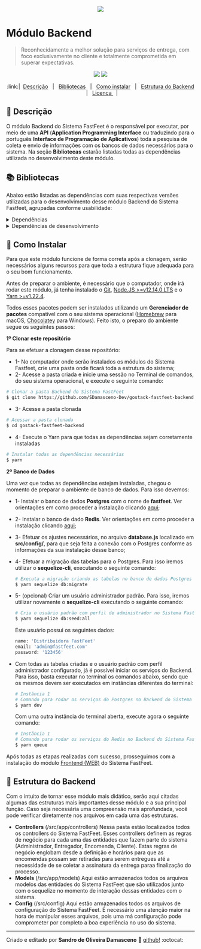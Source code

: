 <p align="center" target="_blank">
  <img src="https://i.imgur.com/b9HrmqJ.png" target="_blank">
</p>

# Módulo Backend

> Reconhecidamente a melhor solução para serviços de entrega, com foco exclusivamente no cliente e totalmente comprometida em superar expectativas.

<p align="center" target="_blank">
  <img src="https://img.shields.io/badge/Version-0.1-blueviolet?style=plastic" target="_blank">
  <img src="https://img.shields.io/badge/NodeJS-%3E%3D12.14.0-blueviolet?style=plastic&logo=node.js" target="_blank">
</p>

<p align="center" target="_blank">
:link:| &nbsp;<a href="#page_with_curl-Descrição" target="_blank">Descrição</a> &nbsp;  | &nbsp; <a href="#books-Bibliotecas">Bibliotecas</a> &nbsp; | &nbsp; <a href="#floppy_disk-Como-Instalar">Como instalar</a> &nbsp; | &nbsp; <a href="#office-Estrutura-do-Backend">Estrutura do Backend</a> &nbsp; | &nbsp; <a href="https://github.com/SDamasceno-Dev/gostack-fastfeet-back_end/blob/master/LICENSE.MD">Licença </a> &nbsp; |</p>

## :page_with_curl: Descrição

O módulo Backend do Sistema FastFeet é o responsável por executar, por meio de uma **API** (**Application Programming Interface** ou traduzindo para o português **Interface de Programação de Aplicativos**) toda a pesquisa de coleta e envio de informações com os bancos de dados necessários para o sistema. Na seção **Bibliotecas** estarão listadas todas as dependências utilizada no desenvolvimento deste módulo.

## :books: Bibliotecas

Abaixo estão listadas as dependências com suas respectivas versões utilizadas para o desenvolvimento desse módulo Backend do Sistema Fastfeet, agrupadas conforme usabilidade:

<details><summary>Dependências</summary>
  <p>
    <ul>
    <li><a href="https://www.npmjs.com/package/bcryptjs" target="_blank">bcryptjs</a> [^2.4.3]</li>
    <li><a href="https://github.com/bee-queue/bee-queue" target="_blank">bee-queue</a> [^1.2.3]</li>
    <li><a href="https://www.npmjs.com/package/cors" target="_blank">cors]</a> [^2.8.5</li>
    <li><a href="https://github.com/date-fns/date-fns" target="_blank">date-fns</a> [^2.0.0-beta.5]</li>
    <li><a href="https://www.npmjs.com/package/express" target="_blank">express</a> [^4.17.1]</li>
    <li><a href="https://www.npmjs.com/package/express-handlebars" target="_blank">express-handlebars</a> [^3.1.0]</li>
    <li><a href="https://www.npmjs.com/package/jsonwebtoken" target="_blank">jsonwebtoken</a> [^8.5.1]</li>
    <li><a href="https://www.npmjs.com/package/multer" target="_blank">multer</a> [^1.4.2]</li>
    <li><a href="https://nodemailer.com/about/" target="_blank">nodemailer</a> [^6.4.2]</li>
    <li><a href="https://www.npmjs.com/package/nodemailer-express-handlebars" target="_blank">nodemailer-express-handlebars</a> [^3.1.0]</li>
    <li><a href="https://www.npmjs.com/package/pg" target="_blank">pg</a> [^7.18.1]</li>
    <li><a href="https://www.npmjs.com/package/pg-hstore" target="_blank">pg-hstore</a> [^2.3.3]</li>
    <li><a href="https://www.npmjs.com/package/sequelize" target="_blank">sequelize</a> [^5.21.3]</li>
    <li><a href="https://www.npmjs.com/package/yup" target="_blank">yup</a> [^0.28.1]</li>
    </ul>
  </p>
</details>
<details><summary>Dependências de desenvolvimento</summary>
  <p>
    <ul>
    <li><a href="https://www.npmjs.com/package/eslint" target="_blank">eslint</a> [^6.8.0]</li>
    <li><a href="https://www.npmjs.com/package/eslint-config-airbnb-base" target="_blank">eslint-config-airbnb-base</a> [^14.0.0]</li>
    <li><a href="https://www.npmjs.com/package/eslint-config-prettier" target="_blank">eslint-config-prettier</a> [^6.10.0]</li>
    <li><a href="https://www.npmjs.com/package/eslint-plugin-import" target="_blank">eslint-plugin-import</a> [^2.20.0]</li>
    <li><a href="https://www.npmjs.com/package/eslint-plugin-prettier" target="_blank">eslint-plugin-prettier</a> [^3.1.2]</li>
    <li><a href="https://www.npmjs.com/package/nodemon" target="_blank">nodemon</a> [^2.0.2]</li>
    <li><a href="https://www.npmjs.com/package/prettier" target="_blank">prettier</a> [^1.19.1]</li>
    <li><a href="https://www.npmjs.com/package/sequelize-cli" target="_blank">sequelize-cli</a> [^5.5.1]</li>
    <li><a href="https://www.npmjs.com/package/sucrase" target="_blank">sucrase</a> [^3.12.1]</li>
    </ul>
  </p>
</details>

## :floppy_disk: Como Instalar

Para que este módulo funcione de forma correta após a clonagem, serão necessários alguns recursos para que toda a estrutura fique adequada para o seu bom funcionamento.

Antes de preparar o ambiente, é necessário que o computador, onde irá rodar este módulo, já tenha instalado o [Git](https://git-scm.com/), [Node.JS >=v12.14.0 LTS](https://nodejs.org/en/) e o [Yarn >=v1.22.4](https://yarnpkg.com/).

Todos esses pacotes podem ser instalados utilizando um **Gerenciador de pacotes** compatível com o seu sistema operacional ([Homebrew](https://brew.sh/) para macOS, [Chocolatey](https://chocolatey.org/) para Windows).
Feito isto, o preparo do ambiente segue os seguintes passos:

**1º Clonar este repositório**

Para se efetuar a clonagem desse repositório:
* 1- No computador onde serão instalados os módulos do Sistema Fastfeet, crie uma pasta onde ficará toda a estrutura do sistema;
* 2- Acesse a pasta criada e inicie uma sessão no Terminal de comandos, do seu sistema operacional, e execute o seguinte comando:

```bash
# Clonar a pasta Backend do Sistema FastFeet
$ git clone https://github.com/SDamasceno-Dev/gostack-fastfeet-backend
```

* 3- Acesse a pasta clonada

```bash
# Acessar a pasta clonada
$ cd gostack-fastfeet-backend
```

* 4- Execute o Yarn para que todas as dependências sejam corretamente instaladas

```bash
# Instalar todas as dependências necessárias
$ yarn
```

**2º Banco de Dados**

Uma vez que todas as dependências estejam instaladas, chegou o momento de preparar o ambiente de banco de dados. Para isso devemos:

* 1- Instalar o banco de dados **Postgres** com o nome de **fastfeet**. Ver orientações em como proceder a instalação clicando [aqui](https://www.postgresql.org/);
* 2- Instalar o banco de dado **Redis**. Ver orientações em como proceder a instalação clicando [aqui](https://redis.io/);
* 3- Efetuar os ajustes necessários, no arquivo **database.js** localizado em **src/config/**, para que seja feita a conexão com o Postgres conforme as informações da sua instalação desse banco;
* 4- Efetuar a migração das tabelas para o Postgres. Para isso iremos utilizar o **sequelize-cli**, executando o seguinte comando:

  ```bash
  # Executa a migração criando as tabelas no banco de dados Postgres
  $ yarn sequelize db:migrate
  ```

* 5- (opcional) Criar um usuário administrador padrão. Para isso, iremos utilizar novamente o **sequelize-cli** executando o seguinte comando:

  ```bash
  # Cria o usuário padrão com perfil de administrador no Sistema FastFeet
  $ yarn sequelize db:seed:all
  ```

  Este usuário possui os seguintes dados:

  ```bash
  name: 'Distribuidora FastFeet'
  email: 'admin@fastfeet.com'
  password: '123456'
  ```

* Com todas as tabelas criadas e o usuário padrão com perfil administrador configurado, já é possível iniciar os serviços do Backend. Para isso, basta executar no terminal os comandos abaixo, sendo que os mesmos devem ser executados em instâncias diferentes do terminal:

  ```bash
  # Instância 1
  # Comando para rodar os serviços do Postgres no Backend do Sistema FastFeet
  $ yarn dev
  ```

  Com uma outra instância do terminal aberta, execute agora o seguinte comando:

  ```bash
  # Instância 1
  # Comando para rodar os serviços do Redis no Backend do Sistema FastFeet
  $ yarn queue
  ```

Após todas as etapas realizadas com sucesso, prosseguimos com a instalação do módulo [Frontend (WEB)](https://github.com/SDamasceno-Dev/gostasck-fastfeet-frontend) do Sistema FastFeet.

## :office: Estrutura do Backend

Com o intuito de tornar esse módulo mais didático, serão aqui citadas algumas das estruturas mais importantes desse módulo e a sua principal função. Caso seja necessária uma compreensão mais aprofundada, você pode verificar diretamente nos arquivos em cada uma das estruturas.

* **Controllers**  (/src/app/controllers)
 Nessa pasta estão localizados todos os controllers do Sistema FastFeet. Esses controllers definem as regras de negócio para cada uma das entidades que fazem parte do sistema (Administrador, Entregador, Encomenda, Cliente). Estas regras de negócio englobam desde a definição e horários para que as encomendas possam ser retiradas para serem entregues até a necessidade de se coletar a assinatura da entrega paraa finalização do processo.
* **Models** (/src/app/models)
Aqui estão armazenados todos os arquivos modelos das entidades do Sistema FastFeet que são utilizados junto com o sequelize no momento de interação dessas entidades com o sistema.
* **Config** (/src/config)
Aqui estão armazenados todos os arquivos de configuração do Sistema FastFeet. É necessário uma atenção maior na hora de manipular esses arquivos, pois uma má configuração pode comprometer por completo a boa experiência no uso do sistema.

---
Criado e editado por **Sandro de Oliveira Damasceno** :space_invader:   [github!](https://github.com/SDamasceno-Dev) :octocat:
